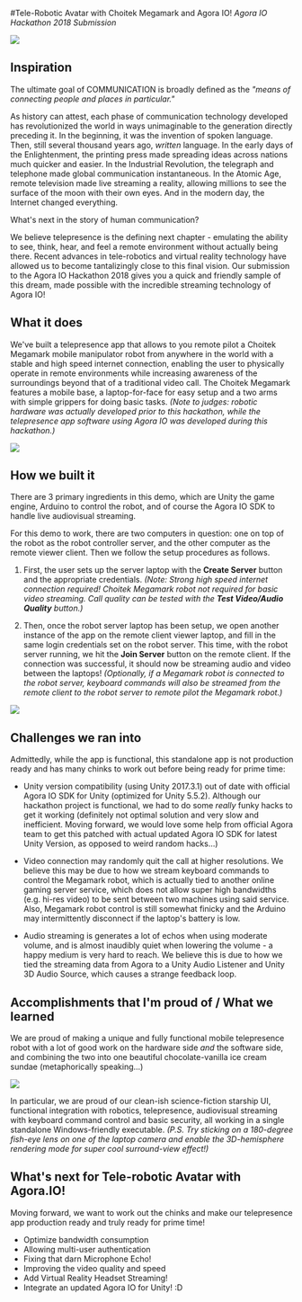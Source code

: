 #Tele-Robotic Avatar with Choitek Megamark and Agora IO!
*Agora IO Hackathon 2018 Submission*

![](Cameras.jpg)

## Inspiration
The ultimate goal of COMMUNICATION is broadly defined as the *"means of connecting people and places in particular."*

As history can attest, each phase of communication technology developed has revolutionized the world in ways unimaginable to the generation directly preceding it. In the beginning, it was the invention of spoken language. Then, still several thousand years ago, *written* language. In the early days of the Enlightenment, the printing press made spreading ideas across nations much quicker and easier. In the Industrial Revolution, the telegraph and telephone made global communication instantaneous. In the Atomic Age, remote television made live streaming a reality, allowing millions to see the surface of the moon with their own eyes. And in the modern day, the Internet changed everything.

What's next in the story of human communication?

We believe telepresence is the defining next chapter - emulating the ability to see, think, hear, and feel a remote environment without actually being there. Recent advances in tele-robotics and virtual reality technology have allowed us to become tantalizingly close to this final vision. Our submission to the Agora IO Hackathon 2018 gives you a quick and friendly sample of this dream, made possible with the incredible streaming technology of Agora IO!

## What it does
We've built a telepresence app that allows to you remote pilot a Choitek Megamark mobile manipulator robot from anywhere in the world with a stable and high speed internet connection, enabling the user to physically operate in remote environments while increasing awareness of the surroundings beyond that of a traditional video call. The Choitek Megamark features a mobile base, a laptop-for-face for easy setup and a two arms with simple grippers for doing basic tasks. *(Note to judges: robotic hardware was actually developed prior to this hackathon, while the telepresence app software using Agora IO was developed during this hackathon.)*

![](RobotView.gif)

## How we built it

There are 3 primary ingredients in this demo, which are Unity the game engine, Arduino to control the robot, and of course the Agora IO SDK to handle live audiovisual streaming.

For this demo to work, there are two computers in question: one on top of the robot as the robot controller server, and the other computer as the remote viewer client. Then we follow the setup procedures as follows.

1. First, the user sets up the server laptop with the **Create Server** button and the appropriate credentials. *(Note: Strong high speed internet connection required! Choitek Megamark robot not required for basic video streaming. Call quality can be tested with the **Test Video/Audio Quality** button.)*

2. Then, once the robot server laptop has been setup, we open another instance of the app on the remote client viewer laptop, and fill in the same login credentials set on the robot server. This time, with the robot server running, we hit the **Join Server** button on the remote client. If the connection was successful, it should now be streaming audio and video between the laptops! *(Optionally, if a Megamark robot is connected to the robot server, keyboard commands will also be streamed from the remote client to the robot server to remote pilot the Megamark robot.)*

![](MegamarkTeleoperator.jpg)

## Challenges we ran into
Admittedly, while the app is functional, this standalone app is not production ready and has many chinks to work out before being ready for prime time:

- Unity version compatibility (using Unity 2017.3.1) out of date with official Agora IO SDK for Unity (optimized for Unity 5.5.2).
Although our hackathon project is functional, we had to do some *really* funky hacks to get it working (definitely not optimal solution and very slow and inefficient. Moving forward, we would love some help from official Agora team to get this patched with actual updated Agora IO SDK for latest Unity Version, as opposed to weird random hacks...)

- Video connection may randomly quit the call at higher resolutions. We believe this may be due to how we stream keyboard commands to control the Megamark robot, which is actually tied to another online gaming server service, which does not allow super high bandwidths (e.g. hi-res video) to be sent between two machines using said service. Also, Megamark robot control is still somewhat finicky and the Arduino may intermittently disconnect if the laptop's battery is low.

- Audio streaming is generates a lot of echos when using moderate volume, and is almost inaudibly quiet when lowering the volume - a happy medium is very hard to reach. We believe this is due to how we tied the streaming data from Agora to a Unity Audio Listener and Unity 3D Audio Source, which causes a strange feedback loop.

## Accomplishments that I'm proud of / What we learned 

We are proud of making a unique and fully functional mobile telepresence robot with a lot of good work on the hardware side *and* the software side, and combining the two into one beautiful chocolate-vanilla ice cream sundae (metaphorically speaking...)

![](ScifiHUD.gif)

In particular, we are proud of our clean-ish science-fiction starship UI, functional integration with robotics, telepresence, audiovisual streaming with keyboard command control and basic security, all working in a single standalone Windows-friendly executable. *(P.S. Try sticking on a 180-degree fish-eye lens on one of the laptop camera and enable the 3D-hemisphere rendering mode for super cool surround-view effect!)*

## What's next for Tele-robotic Avatar with Agora.IO!

Moving forward, we want to work out the chinks and make our telepresence app production ready and truly ready for prime time! 
- Optimize bandwidth consumption
- Allowing multi-user authentication
- Fixing that darn Microphone Echo!
- Improving the video quality and speed
- Add Virtual Reality Headset Streaming!
- Integrate an updated Agora IO for Unity! :D

